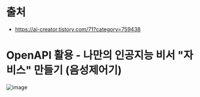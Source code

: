 # 출처
- https://ai-creator.tistory.com/71?category=759438

# OpenAPI 활용 - 나만의 인공지능 비서 "자비스" 만들기 (음성제어기)
![image](https://user-images.githubusercontent.com/102650331/173512106-75141c5e-a22c-450f-9549-7cc2d49fde12.png)

